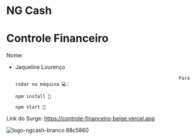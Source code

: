#                                                                          NG Cash
#                                                                    Controle Financeiro
Nome: 
- Jaqueline Lourenço


                                                                  Para rodar na máquina 💻:
                                                                        npm install 📌
                                                                        npm start 📌
                                                                        
Link do Surge: 
https://controle-financeiro-beige.vercel.app

![logo-ngcash-branco 88c5860](https://user-images.githubusercontent.com/83045484/203164682-b6aa806a-0c19-4322-a01e-05699da96910.svg) 
